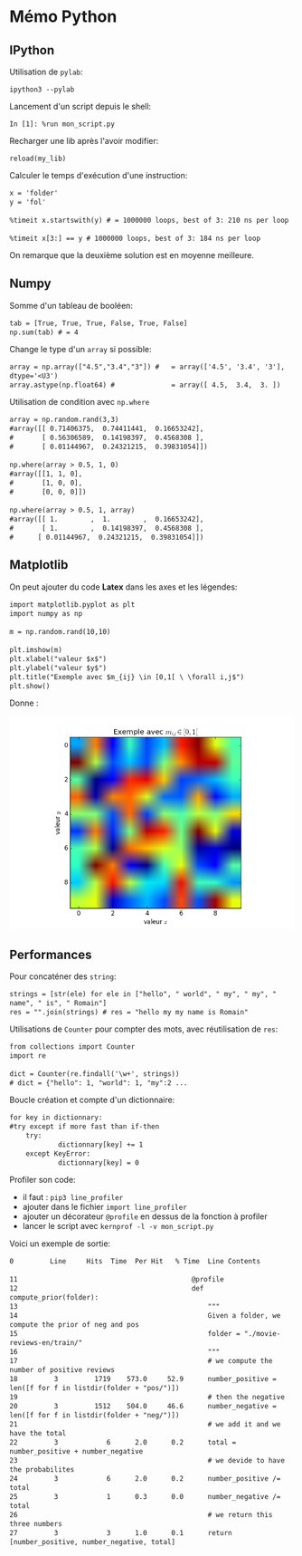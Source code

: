 # Mémo Python

## IPython
Utilisation de ```pylab```:
```
ipython3 --pylab
```

Lancement d'un script depuis le shell:
```
In [1]: %run mon_script.py
```

Recharger une lib après l'avoir modifier:
```
reload(my_lib)
```

Calculer le temps d'exécution d'une instruction:
```
x = 'folder'
y = 'fol'

%timeit x.startswith(y) # = 1000000 loops, best of 3: 210 ns per loop

%timeit x[3:] == y # 1000000 loops, best of 3: 184 ns per loop
```
On remarque que la deuxième solution est en moyenne meilleure.

## Numpy
Somme d'un tableau de booléen:
```
tab = [True, True, True, False, True, False]
np.sum(tab) # = 4
```

Change le type d'un ```array``` si possible:
```
array = np.array(["4.5","3.4","3"]) # 	= array(['4.5', '3.4', '3'], dtype='<U3')
array.astype(np.float64) # 				= array([ 4.5,  3.4,  3. ])
```

Utilisation de condition avec ```np.where```
```
array = np.random.rand(3,3)
#array([[ 0.71406375,  0.74411441,  0.16653242],
#     	[ 0.56306589,  0.14198397,  0.4568308 ],
#      	[ 0.01144967,  0.24321215,  0.39831054]])

np.where(array > 0.5, 1, 0)
#array([[1, 1, 0],
#      	[1, 0, 0],
#       [0, 0, 0]])

np.where(array > 0.5, 1, array)
#array([[ 1.        ,  1.        ,  0.16653242],
#       [ 1.        ,  0.14198397,  0.4568308 ],
#      [ 0.01144967,  0.24321215,  0.39831054]])
```


## Matplotlib
On peut ajouter du code **Latex** dans les axes et les légendes:
```
import matplotlib.pyplot as plt
import numpy as np

m = np.random.rand(10,10)

plt.imshow(m)
plt.xlabel("valeur $x$")
plt.ylabel("valeur $y$")
plt.title("Exemple avec $m_{ij} \in [0,1[ \ \forall i,j$")
plt.show()
```

Donne :

![exemple 1.1](figures/exemple1.1.png)


## Performances
Pour concaténer des ```string```:
```
strings = [str(ele) for ele in ["hello", " world", " my", " my", " name", " is", " Romain"]
res = "".join(strings) # res = "hello my my name is Romain"
```

Utilisations de ```Counter``` pour compter des mots, avec réutilisation de ``res``:
```
from collections import Counter
import re

dict = Counter(re.findall('\w+', strings))
# dict = {"hello": 1, "world": 1, "my":2 ...
```

Boucle création  et compte d'un dictionnaire:
```
for key in dictionnary:
#try except if more fast than if-then
	try:
            dictionnary[key] += 1
	except KeyError:
            dictionnary[key] = 0
```

Profiler son code:
- il faut : ```pip3 line_profiler```
- ajouter dans le fichier ```import line_profiler```
- ajouter un décorateur ```@profile``` en dessus de la fonction à profiler
- lancer le script avec ```kernprof -l -v mon_script.py```

Voici un exemple de sortie:

    0         Line     Hits  Time  Per Hit   % Time  Line Contents

    11                                           @profile
    12                                           def compute_prior(folder):
    13                                               """
    14                                               Given a folder, we compute the prior of neg and pos
    15                                               folder = "./movie-reviews-en/train/"
    16                                               """
    17                                               # we compute the number of positive reviews
    18         3         1719    573.0     52.9      number_positive = len([f for f in listdir(folder + "pos/")])
    19                                               # then the negative
    20         3         1512    504.0     46.6      number_negative = len([f for f in listdir(folder + "neg/")])
    21                                               # we add it and we have the total
    22         3            6      2.0      0.2      total = number_positive + number_negative
    23                                               # we devide to have the probabilites
    24         3            6      2.0      0.2      number_positive /= total
    25         3            1      0.3      0.0      number_negative /= total
    26                                               # we return this three numbers
    27         3            3      1.0      0.1      return [number_positive, number_negative, total]

